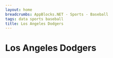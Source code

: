 ```yaml
---
layout: home 
breadcrumbs: AppBlocks.NET - Sports - Baseball
tags: data sports baseball
title: Los Angeles Dodgers
---
```

# Los Angeles Dodgers
